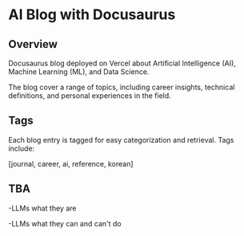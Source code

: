 # AI Blog with Docusaurus

## Overview

Docusaurus blog deployed on Vercel about Artificial Intelligence (AI), Machine Learning (ML), and Data Science. 

The blog cover a range of topics, including career insights, technical definitions, and personal experiences in the field.


## Tags
Each blog entry is tagged for easy categorization and retrieval. Tags include:

[journal, career,
ai, reference,
korean]

## TBA

-LLMs what they are

-LLMs what they can and can't  do
